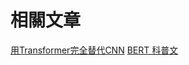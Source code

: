 # 相關文章 
[用Transformer完全替代CNN](https://a1053305.medium.com/vit-vision-transformer-convolution-is-dead-long-live-the-self-attention-bbced72a8487)
[ BERT 科普文](https://leemeng.tw/attack_on_bert_transfer_learning_in_nlp.html)